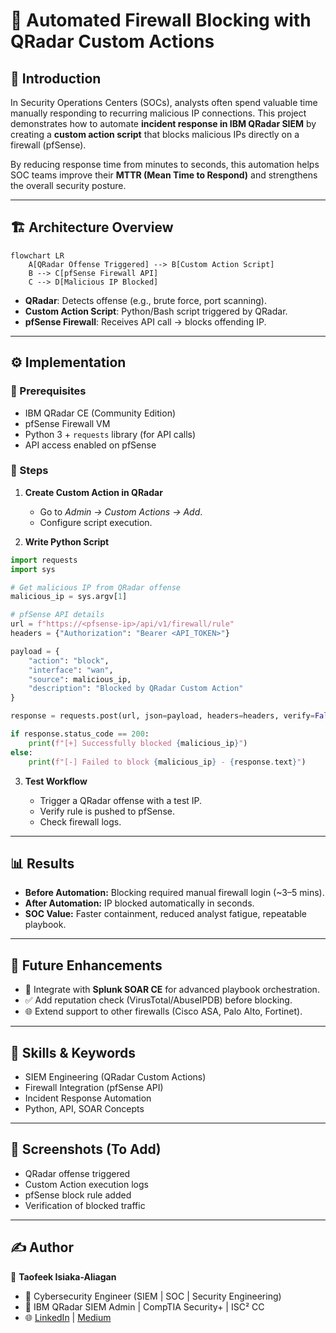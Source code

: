 # 🚀 Automated Firewall Blocking with QRadar Custom Actions

## 📌 Introduction

In Security Operations Centers (SOCs), analysts often spend valuable time manually responding to recurring malicious IP connections. This project demonstrates how to automate **incident response in IBM QRadar SIEM** by creating a **custom action script** that blocks malicious IPs directly on a firewall (pfSense).

By reducing response time from minutes to seconds, this automation helps SOC teams improve their **MTTR (Mean Time to Respond)** and strengthens the overall security posture.

---

## 🏗️ Architecture Overview

```mermaid
flowchart LR
    A[QRadar Offense Triggered] --> B[Custom Action Script]
    B --> C[pfSense Firewall API]
    C --> D[Malicious IP Blocked]
```

* **QRadar**: Detects offense (e.g., brute force, port scanning).
* **Custom Action Script**: Python/Bash script triggered by QRadar.
* **pfSense Firewall**: Receives API call → blocks offending IP.

---

## ⚙️ Implementation

### 🔹 Prerequisites

* IBM QRadar CE (Community Edition)
* pfSense Firewall VM
* Python 3 + `requests` library (for API calls)
* API access enabled on pfSense

### 🔹 Steps

1. **Create Custom Action in QRadar**

   * Go to *Admin → Custom Actions → Add*.
   * Configure script execution.

2. **Write Python Script**

```python
import requests
import sys

# Get malicious IP from QRadar offense
malicious_ip = sys.argv[1]

# pfSense API details
url = f"https://<pfsense-ip>/api/v1/firewall/rule"
headers = {"Authorization": "Bearer <API_TOKEN>"}

payload = {
    "action": "block",
    "interface": "wan",
    "source": malicious_ip,
    "description": "Blocked by QRadar Custom Action"
}

response = requests.post(url, json=payload, headers=headers, verify=False)

if response.status_code == 200:
    print(f"[+] Successfully blocked {malicious_ip}")
else:
    print(f"[-] Failed to block {malicious_ip} - {response.text}")
```

3. **Test Workflow**

   * Trigger a QRadar offense with a test IP.
   * Verify rule is pushed to pfSense.
   * Check firewall logs.

---

## 📊 Results

* **Before Automation:** Blocking required manual firewall login (\~3–5 mins).
* **After Automation:** IP blocked automatically in seconds.
* **SOC Value:** Faster containment, reduced analyst fatigue, repeatable playbook.

---

## 🔮 Future Enhancements

* 🔗 Integrate with **Splunk SOAR CE** for advanced playbook orchestration.
* ✅ Add reputation check (VirusTotal/AbuseIPDB) before blocking.
* 🌐 Extend support to other firewalls (Cisco ASA, Palo Alto, Fortinet).

---

## 🧰 Skills & Keywords

* SIEM Engineering (QRadar Custom Actions)
* Firewall Integration (pfSense API)
* Incident Response Automation
* Python, API, SOAR Concepts

---

## 📸 Screenshots (To Add)

* QRadar offense triggered
* Custom Action execution logs
* pfSense block rule added
* Verification of blocked traffic

---

## ✍️ Author

👤 **Taofeek Isiaka-Aliagan**

* 💼 Cybersecurity Engineer (SIEM | SOC | Security Engineering)
* 📜 IBM QRadar SIEM Admin | CompTIA Security+ | ISC² CC
* 🌐 [LinkedIn](https://linkedin.com/in/taotechtips) | [Medium](https://medium.com/@taotechtips)
